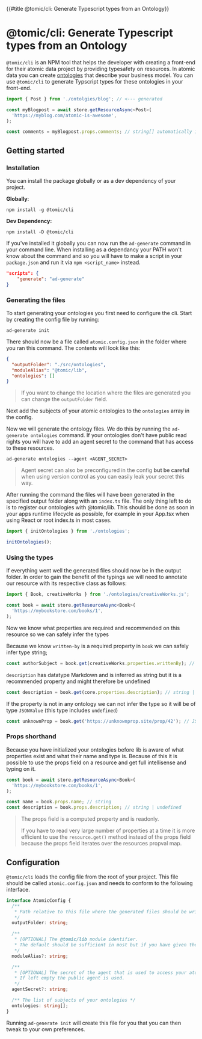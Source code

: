 {{#title @tomic/cli: Generate Typescript types from an Ontology}}
# @tomic/cli: Generate Typescript types from an Ontology

`@tomic/cli` is an NPM tool that helps the developer with creating a front-end for their atomic data project by providing typesafety on resources.
In atomic data you can create [ontologies](https://atomicdata.dev/class/ontology) that describe your business model.
You can use `@tomic/cli` to generate Typscript types for these ontologies in your front-end.

```typescript
import { Post } from './ontolgies/blog'; // <--- generated

const myBlogpost = await store.getResourceAsync<Post>(
  'https://myblog.com/atomic-is-awesome',
);

const comments = myBlogpost.props.comments; // string[] automatically inferred!
```

## Getting started

### Installation

You can install the package globally or as a dev dependency of your project.

**Globally**:

```
npm install -g @tomic/cli
```

**Dev Dependency:**

```
npm install -D @tomic/cli
```

If you've installed it globally you can now run the `ad-generate` command in your command line.
When installing as a dependancy your PATH won't know about the command and so you will have to make a script in your `package.json` and run it via `npm <script_name>` instead.

```json
"scripts": {
	"generate": "ad-generate"
}
```

### Generating the files

To start generating your ontologies you first need to configure the cli. Start by creating the config file by running:

```
ad-generate init
```

There should now be a file called `atomic.config.json` in the folder where you ran this command. The contents will look like this:

```json
{
  "outputFolder": "./src/ontologies",
  "moduleAlias": "@tomic/lib",
  "ontologies": []
}
```

> If you want to change the location where the files are generated you can change the `outputFolder` field.

Next add the subjects of your atomic ontologies to the `ontologies` array in the config.

Now we will generate the ontology files. We do this by running the `ad-generate ontologies` command. If your ontologies don't have public read rights you will have to add an agent secret to the command that has access to these resources.

```
ad-generate ontologies --agent <AGENT_SECRET>
```

> Agent secret can also be preconfigured in the config **but be careful** when using version control as you can easily leak your secret this way.

After running the command the files will have been generated in the specified output folder along with an `index.ts` file. The only thing left to do is to register our ontologies with @tomic/lib. This should be done as soon in your apps runtime lifecycle as possible, for example in your App.tsx when using React or root index.ts in most cases.

```typescript
import { initOntologies } from './ontologies';

initOntologies();
```

### Using the types

If everything went well the generated files should now be in the output folder.
In order to gain the benefit of the typings we will need to annotate our resource with its respective class as follows:

```typescript
import { Book, creativeWorks } from './ontologies/creativeWorks.js';

const book = await store.getResourceAsync<Book>(
  'https://mybookstore.com/books/1',
);
```

Now we know what properties are required and recommended on this resource so we can safely infer the types

Because we know `written-by` is a required property in `book` we can safely infer type string;

```typescript
const authorSubject = book.get(creativeWorks.properties.writtenBy); // string
```

`description` has datatype Markdown and is inferred as string but it is a recommended property and might therefore be undefined

```typescript
const description = book.get(core.properties.description); // string | undefined
```

If the property is not in any ontology we can not infer the type so it will be of type `JSONValue`
(this type includes `undefined`)

```typescript
const unknownProp = book.get('https://unknownprop.site/prop/42'); // JSONValue
```

### Props shorthand

Because you have initialized your ontologies before lib is aware of what properties exist and what their name and type is. Because of this it is possible to use the props field on a resource and get full intellisense and typing on it.

```typescript
const book = await store.getResourceAsync<Book>(
  'https://mybookstore.com/books/1',
);

const name = book.props.name; // string
const description = book.props.description; // string | undefined
```

> The props field is a computed property and is readonly.
>
> If you have to read very large number of properties at a time it is more efficient to use the `resource.get()` method instead of the props field because the props field iterates over the resources propval map.

## Configuration

`@tomic/cli` loads the config file from the root of your project. This file should be called `atomic.config.json` and needs to conform to the following interface.

```typescript
interface AtomicConfig {
  /**
   * Path relative to this file where the generated files should be written to.
   */
  outputFolder: string;

  /**
   * [OPTIONAL] The @tomic/lib module identifier.
   * The default should be sufficient in most but if you have given the module an alias you should change this value
   */
  moduleAlias?: string;

  /**
   * [OPTIONAL] The secret of the agent that is used to access your atomic data server. This can also be provided as a command line argument if you don't want to store it in the config file.
   * If left empty the public agent is used.
   */
  agentSecret?: string;

  /** The list of subjects of your ontologies */
  ontologies: string[];
}
```

Running `ad-generate init` will create this file for you that you can then tweak to your own preferences.
